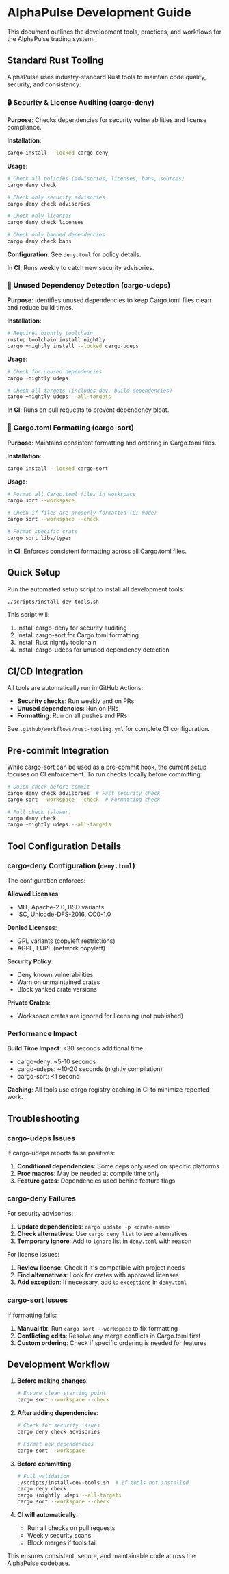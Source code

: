 # AlphaPulse Development Guide

This document outlines the development tools, practices, and workflows for the AlphaPulse trading system.

## Standard Rust Tooling

AlphaPulse uses industry-standard Rust tools to maintain code quality, security, and consistency:

### 🔒 Security & License Auditing (cargo-deny)

**Purpose**: Checks dependencies for security vulnerabilities and license compliance.

**Installation**:
```bash
cargo install --locked cargo-deny
```

**Usage**:
```bash
# Check all policies (advisories, licenses, bans, sources)
cargo deny check

# Check only security advisories
cargo deny check advisories

# Check only licenses
cargo deny check licenses

# Check only banned dependencies
cargo deny check bans
```

**Configuration**: See `deny.toml` for policy details.

**In CI**: Runs weekly to catch new security advisories.

### 🧹 Unused Dependency Detection (cargo-udeps)

**Purpose**: Identifies unused dependencies to keep Cargo.toml files clean and reduce build times.

**Installation**:
```bash
# Requires nightly toolchain
rustup toolchain install nightly
cargo +nightly install --locked cargo-udeps
```

**Usage**:
```bash
# Check for unused dependencies
cargo +nightly udeps

# Check all targets (includes dev, build dependencies)
cargo +nightly udeps --all-targets
```

**In CI**: Runs on pull requests to prevent dependency bloat.

### 📝 Cargo.toml Formatting (cargo-sort)

**Purpose**: Maintains consistent formatting and ordering in Cargo.toml files.

**Installation**:
```bash
cargo install --locked cargo-sort
```

**Usage**:
```bash
# Format all Cargo.toml files in workspace
cargo sort --workspace

# Check if files are properly formatted (CI mode)
cargo sort --workspace --check

# Format specific crate
cargo sort libs/types
```

**In CI**: Enforces consistent formatting across all Cargo.toml files.

## Quick Setup

Run the automated setup script to install all development tools:

```bash
./scripts/install-dev-tools.sh
```

This script will:
1. Install cargo-deny for security auditing
2. Install cargo-sort for Cargo.toml formatting
3. Install Rust nightly toolchain
4. Install cargo-udeps for unused dependency detection

## CI/CD Integration

All tools are automatically run in GitHub Actions:

- **Security checks**: Run weekly and on PRs
- **Unused dependencies**: Run on PRs
- **Formatting**: Run on all pushes and PRs

See `.github/workflows/rust-tooling.yml` for complete CI configuration.

## Pre-commit Integration

While cargo-sort can be used as a pre-commit hook, the current setup focuses on CI enforcement. To run checks locally before committing:

```bash
# Quick check before commit
cargo deny check advisories  # Fast security check
cargo sort --workspace --check  # Formatting check

# Full check (slower)
cargo deny check
cargo +nightly udeps --all-targets
```

## Tool Configuration Details

### cargo-deny Configuration (`deny.toml`)

The configuration enforces:

**Allowed Licenses**:
- MIT, Apache-2.0, BSD variants
- ISC, Unicode-DFS-2016, CC0-1.0

**Denied Licenses**:
- GPL variants (copyleft restrictions)
- AGPL, EUPL (network copyleft)

**Security Policy**:
- Deny known vulnerabilities
- Warn on unmaintained crates
- Block yanked crate versions

**Private Crates**:
- Workspace crates are ignored for licensing (not published)

### Performance Impact

**Build Time Impact**: <30 seconds additional time
- cargo-deny: ~5-10 seconds
- cargo-udeps: ~10-20 seconds (nightly compilation)
- cargo-sort: <1 second

**Caching**: All tools use cargo registry caching in CI to minimize repeated work.

## Troubleshooting

### cargo-udeps Issues

If cargo-udeps reports false positives:

1. **Conditional dependencies**: Some deps only used on specific platforms
2. **Proc macros**: May be needed at compile time only
3. **Feature gates**: Dependencies used behind feature flags

### cargo-deny Failures

For security advisories:

1. **Update dependencies**: `cargo update -p <crate-name>`
2. **Check alternatives**: Use `cargo deny list` to see alternatives
3. **Temporary ignore**: Add to `ignore` list in `deny.toml` with reason

For license issues:

1. **Review license**: Check if it's compatible with project needs
2. **Find alternatives**: Look for crates with approved licenses
3. **Add exception**: If necessary, add to `exceptions` in `deny.toml`

### cargo-sort Issues

If formatting fails:

1. **Manual fix**: Run `cargo sort --workspace` to fix formatting
2. **Conflicting edits**: Resolve any merge conflicts in Cargo.toml first
3. **Custom ordering**: Check if specific ordering is needed for features

## Development Workflow

1. **Before making changes**:
   ```bash
   # Ensure clean starting point
   cargo sort --workspace --check
   ```

2. **After adding dependencies**:
   ```bash
   # Check for security issues
   cargo deny check advisories
   
   # Format new dependencies
   cargo sort --workspace
   ```

3. **Before committing**:
   ```bash
   # Full validation
   ./scripts/install-dev-tools.sh  # If tools not installed
   cargo deny check
   cargo +nightly udeps --all-targets
   cargo sort --workspace --check
   ```

4. **CI will automatically**:
   - Run all checks on pull requests
   - Weekly security scans
   - Block merges if tools fail

This ensures consistent, secure, and maintainable code across the AlphaPulse codebase.